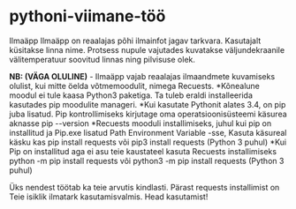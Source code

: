 # pythoni-viimane-töö
Ilmaäpp
Ilmaäpp on reaalajas põhi ilmainfot jagav tarkvara.
Kasutajalt küsitakse linna nime.
Protsess nupule vajutades kuvatakse väljundekraanile välitemperatuur soovitud linnas ning pilvisuse olek.

**NB: (VÄGA OLULINE)** - Ilmaäpp vajab reaalajas ilmaandmete kuvamiseks olulist, kui mitte öelda võtmemoodulit, nimega Recuests.
*Kõnealune moodul ei tule kaasa Python3 paketiga. Ta tuleb eraldi installeerida kasutades pip moodulite manageri. 
*Kui kasutate Pythonit alates 3.4, on pip juba lisatud. Pip kontrollimiseks kirjutage oma operatsioonisüsteemi käsurea aknasse pip --version
*Recuests mooduli installimiseks, juhul kui pip on installitud ja Pip.exe lisatud Path Environment Variable -sse, Kasuta käsureal käsku kas pip install requests või
pip3 install requests (Python 3 puhul)
*Kui Pip on installitud aga ei asu teie kaustateel kasuta Recuests installimiseks python -m pip install requests või python3 -m pip install requests (Python 3 puhul)

Üks nendest töötab ka teie arvutis kindlasti. Pärast requests installimist on Teie isiklik ilmatark kasutamisvalmis.
Head kasutamist!
